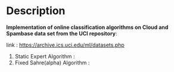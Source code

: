 # Description

**Implementation of online classification algorithms on Cloud and Spambase data set from the UCI repository**:

link : https://archive.ics.uci.edu/ml/datasets.php

1. Static Expert Algorithm : 
2. Fixed Sahre(alpha) Algorithm : 
